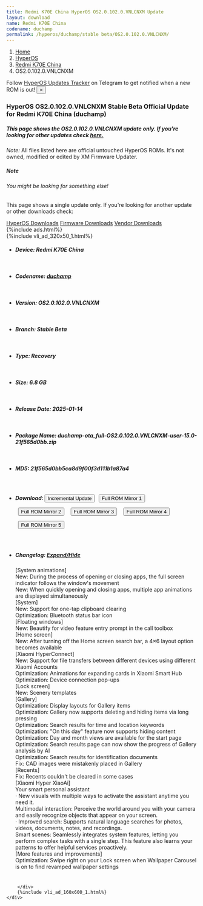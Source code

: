 ```yaml
---
title: Redmi K70E China HyperOS OS2.0.102.0.VNLCNXM Update
layout: download
name: Redmi K70E China
codename: duchamp
permalink: /hyperos/duchamp/stable beta/OS2.0.102.0.VNLCNXM/
---
```

<nav aria-label="breadcrumb">
    <ol class="breadcrumb">
        <li class="breadcrumb-item"><a href="/">Home</a></li>
        <li class="breadcrumb-item"><a href="/hyperos/">HyperOS</a></li>
        <li class="breadcrumb-item"><a href="/hyperos/duchamp/">Redmi K70E China</a></li>
        <li class="breadcrumb-item active" aria-current="page">OS2.0.102.0.VNLCNXM</li>
    </ol>
</nav>
<div class="alert alert-primary alert-dismissible fade show" role="alert">
    Follow <a href="https://t.me/MIUIUpdatesTracker" class="alert-link">HyperOS Updates Tracker</a> on Telegram to get
    notified when a new ROM is out!
    <button type="button" class="close" data-dismiss="alert" aria-label="Close">
        <span aria-hidden="true">&times;</span>
    </button>
</div>
<div class="col-12 mx-auto">
    <h3 class="title bg-light p-2 rounded">HyperOS OS2.0.102.0.VNLCNXM Stable Beta Official Update for Redmi K70E China (duchamp)</h3>
    <h5>This page shows the OS2.0.102.0.VNLCNXM update only. If you're looking for other updates check
        <a href="/hyperos/duchamp/">here.</a></h5>
    <p><i>Note: </i>All files listed here are official untouched HyperOS ROMs.
        It's not owned, modified or edited by XM Firmware Updater.</p>
    <div class="card">
        <div class="card-body">
            <h5 class="card-title">Note</h5>
            <h6 class="card-subtitle mb-2 text-muted">You might be looking for something else!</h6>
            <p class="card-text">This page shows a single update only.
                If you're looking for another update or other downloads check:</p>
            <a href="/hyperos/" class="card-link">HyperOS Downloads</a>
            <a href="/firmware/" class="card-link">Firmware Downloads</a>
            <a href="/vendor/" class="card-link">Vendor Downloads</a>
        </div>
    </div>
    {%include ads.html%}
    <div class="row justify-content-center">
        <div class="col-10" id="downloads">
                    <div class="card card-body">
            {%include vli_ad_320x50_1.html%}
            <ul class="list-unstyled">
                <li style="padding-bottom: 10px;">
                    <h5><b>Device: </b>Redmi K70E China</h5>
                </li>
                <li style="padding-bottom: 10px;">
                    <h5><b>Codename: </b> <a href="/hyperos/duchamp/" target="_blank">duchamp</a> </h5>
                </li>
                <li style="padding-bottom: 10px;">
                    <h5><b>Version: </b>OS2.0.102.0.VNLCNXM</h5>
                </li>
                <li style="padding-bottom: 10px;">
                    <h5><b>Branch: </b>Stable Beta</h5>
                </li>
                <li style="padding-bottom: 10px;">
                    <h5><b>Type: </b>Recovery</h5>
                </li>
                <li style="padding-bottom: 10px;">
                    <h5><b>Size: </b>6.8 GB</h5>
                </li>
                <li style="padding-bottom: 10px;">
                    <h5><b>Release Date: </b>2025-01-14</h5>
                </li>
                <li style="padding-bottom: 10px;">
                    <h5><b>Package Name: </b><span id="filename" class="text-dark">duchamp-ota_full-OS2.0.102.0.VNLCNXM-user-15.0-21f565d0bb.zip</span></h5>
                </li>
                <li style="padding-bottom: 10px;">
                    <h5><b>MD5: </b><span id="md5" class="text-muted">21f565d0bb5ca8d9f00f3d111b1a87a4</span></h5>
                </li>
                <li style="padding-bottom: 10px;">
                    <h5><b>Download: </b><button type="button" id="incremental_download" class="btn btn-warning" onclick="window.open('https://bigota.d.miui.com/OS2.0.102.0.VNLCNXM/duchamp-ota_incremental-OS2.0.3.0.VNLCNXM-OS2.0.102.0.VNLCNXM-user-15.0-a07193c75e.zip', '_blank');"><i class="fa fa-download"></i> Incremental Update</button> <button type="button" id="download" class="btn btn-primary" style="margin: 7px;" onclick="window.open('https://cdnorg.d.miui.com/OS2.0.102.0.VNLCNXM/duchamp-ota_full-OS2.0.102.0.VNLCNXM-user-15.0-21f565d0bb.zip', '_blank');"><i class="fa fa-download"></i> Full ROM Mirror 1</button> <button type="button" id="download" class="btn btn-primary" style="margin: 7px;" onclick="window.open('https://bkt-sgp-miui-ota-update-alisgp.oss-ap-southeast-1.aliyuncs.com/OS2.0.102.0.VNLCNXM/duchamp-ota_full-OS2.0.102.0.VNLCNXM-user-15.0-21f565d0bb.zip', '_blank');"><i class="fa fa-download"></i> Full ROM Mirror 2</button> <button type="button" id="download" class="btn btn-primary" style="margin: 7px;" onclick="window.open('https://bn.d.miui.com/OS2.0.102.0.VNLCNXM/duchamp-ota_full-OS2.0.102.0.VNLCNXM-user-15.0-21f565d0bb.zip', '_blank');"><i class="fa fa-download"></i> Full ROM Mirror 3</button> <button type="button" id="download" class="btn btn-primary" style="margin: 7px;" onclick="window.open('https://bigota.d.miui.com/OS2.0.102.0.VNLCNXM/duchamp-ota_full-OS2.0.102.0.VNLCNXM-user-15.0-21f565d0bb.zip', '_blank');"><i class="fa fa-download"></i> Full ROM Mirror 4</button> <button type="button" id="download" class="btn btn-primary" style="margin: 7px;" onclick="window.open('https://hugeota.d.miui.com/OS2.0.102.0.VNLCNXM/duchamp-ota_full-OS2.0.102.0.VNLCNXM-user-15.0-21f565d0bb.zip', '_blank');"><i class="fa fa-download"></i> Full ROM Mirror 5</button></h5>
                </li>
                <li style="padding-bottom: 10px;">
                    <h5><b>Changelog: </b><a href="#duchamp_1_changelog" data-toggle="collapse" role="button"
                            aria-expanded="false" aria-controls="duchamp_1_changelog"> <i class="fa fa-arrow-down"
                                aria-hidden="true"></i> Expand/Hide</a></h5>
                    <div class="collapse" id="duchamp_1_changelog">
                        <p id="changelog_text">[System animations]<br>New: During the process of opening or closing apps, the full screen indicator follows the window's movement<br>New: When quickly opening and closing apps, multiple app animations are displayed simultaneously<br>[System]<br>New: Support for one-tap clipboard clearing<br>Optimization: Bluetooth status bar icon<br>[Floating windows]<br>New: Beautify for video feature entry prompt in the call toolbox<br>[Home screen]<br>New: After turning off the Home screen search bar, a 4×6 layout option becomes available<br>[Xiaomi HyperConnect]<br>New: Support for file transfers between different devices using different Xiaomi Accounts<br>Optimization: Animations for expanding cards in Xiaomi Smart Hub<br>Optimization: Device connection pop-ups<br>[Lock screen]<br>New: Scenery templates<br>[Gallery]<br>Optimization: Display layouts for Gallery items<br>Optimization: Gallery now supports deleting and hiding items via long pressing<br>Optimization: Search results for time and location keywords<br>Optimization: "On this day" feature now supports hiding content<br>Optimization: Day and month views are available for the start page<br>Optimization: Search results page can now show the progress of Gallery analysis by AI<br>Optimization: Search results for identification documents<br>Fix: CAD images were mistakenly placed in Gallery<br>[Recents]<br>Fix: Recents couldn't be cleared in some cases<br>[Xiaomi Hyper XiaoAi]<br>Your smart personal assistant<br>· New visuals with multiple ways to activate the assistant anytime you need it.<br>Multimodal interaction: Perceive the world around you with your camera and easily recognize objects that appear on your screen.<br>· Improved search: Supports natural language searches for photos, videos, documents, notes, and recordings.<br>Smart scenes: Seamlessly integrates system features, letting you perform complex tasks with a single step. This feature also learns your patterns to offer helpful services proactively.<br>[More features and improvements]<br>Optimization: Swipe right on your Lock screen when Wallpaper Carousel is on to find revamped wallpaper settings</p>
                    </div>
                </li>
            </ul>
        </div>

        </div>
        {%include vli_ad_160x600_1.html%}
    </div>
</div>
